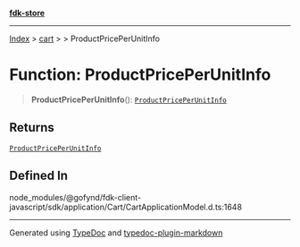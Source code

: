 [**fdk-store**](../../../README.md)
***

[Index](../../../API.md) > [cart](../../README.md) > [<internal>](../README.md) > ProductPricePerUnitInfo

# Function: ProductPricePerUnitInfo

> **ProductPricePerUnitInfo**(): [`ProductPricePerUnitInfo`](../type-aliases/type-alias.ProductPricePerUnitInfo.md)

## Returns

[`ProductPricePerUnitInfo`](../type-aliases/type-alias.ProductPricePerUnitInfo.md)

## Defined In

node\_modules/@gofynd/fdk-client-javascript/sdk/application/Cart/CartApplicationModel.d.ts:1648

***
Generated using [TypeDoc](https://typedoc.org/) and [typedoc-plugin-markdown](https://www.npmjs.com/package/typedoc-plugin-markdown)
